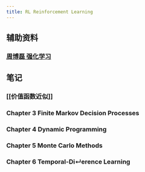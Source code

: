 ```yaml
---
title: RL Reinforcement Learning
---
```


## 辅助资料

### [周博磊 强化学习](https://j.mp/3sW8QBu)
## 笔记
### [[价值函数近似]]
### Chapter 3 Finite Markov Decision Processes
### Chapter 4 Dynamic Programming
### Chapter 5 Monte Carlo Methods
### Chapter 6 Temporal-Di↵erence Learning
